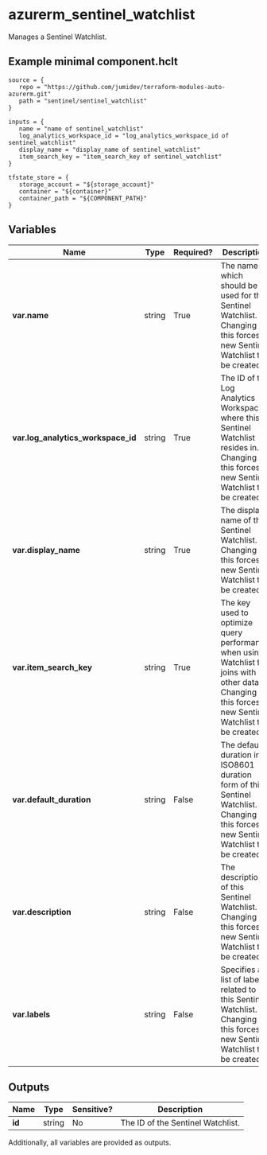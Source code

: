 # azurerm_sentinel_watchlist

Manages a Sentinel Watchlist.

## Example minimal component.hclt

```hcl
source = {
   repo = "https://github.com/jumidev/terraform-modules-auto-azurerm.git" 
   path = "sentinel/sentinel_watchlist" 
}

inputs = {
   name = "name of sentinel_watchlist" 
   log_analytics_workspace_id = "log_analytics_workspace_id of sentinel_watchlist" 
   display_name = "display_name of sentinel_watchlist" 
   item_search_key = "item_search_key of sentinel_watchlist" 
}

tfstate_store = {
   storage_account = "${storage_account}" 
   container = "${container}" 
   container_path = "${COMPONENT_PATH}" 
}

```

## Variables

| Name | Type | Required? |  Description |
| ---- | ---- | --------- |  ----------- |
| **var.name** | string | True | The name which should be used for this Sentinel Watchlist. Changing this forces a new Sentinel Watchlist to be created. | 
| **var.log_analytics_workspace_id** | string | True | The ID of the Log Analytics Workspace where this Sentinel Watchlist resides in. Changing this forces a new Sentinel Watchlist to be created. | 
| **var.display_name** | string | True | The display name of this Sentinel Watchlist. Changing this forces a new Sentinel Watchlist to be created. | 
| **var.item_search_key** | string | True | The key used to optimize query performance when using Watchlist for joins with other data. Changing this forces a new Sentinel Watchlist to be created. | 
| **var.default_duration** | string | False | The default duration in ISO8601 duration form of this Sentinel Watchlist. Changing this forces a new Sentinel Watchlist to be created. | 
| **var.description** | string | False | The description of this Sentinel Watchlist. Changing this forces a new Sentinel Watchlist to be created. | 
| **var.labels** | string | False | Specifies a list of labels related to this Sentinel Watchlist. Changing this forces a new Sentinel Watchlist to be created. | 



## Outputs

| Name | Type | Sensitive? | Description |
| ---- | ---- | --------- | --------- |
| **id** | string | No  | The ID of the Sentinel Watchlist. | 

Additionally, all variables are provided as outputs.
